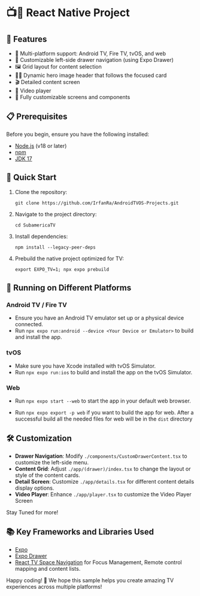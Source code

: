 # 📺🚀 React Native Project

## 🌟 Features

- 📱 Multi-platform support: Android TV, Fire TV, tvOS, and web
- 🎨 Customizable left-side drawer navigation (using Expo Drawer)
- 🖼️ Grid layout for content selection
- 🦸‍♂️ Dynamic hero image header that follows the focused card
- 🎬 Detailed content screen
- 🎥 Video player
- 🔧 Fully customizable screens and components

## 📋 Prerequisites

Before you begin, ensure you have the following installed:

- [Node.js](https://nodejs.org/) (v18 or later)
- [npm](https://www.npmjs.com/)
- [JDK 17](https://developer.android.com/build/jdks)

## 🚀 Quick Start

1. Clone the repository:

   ```
   git clone https://github.com/IrfanRa/AndroidTVOS-Projects.git
   ```

2. Navigate to the project directory:

   ```
   cd SubamericaTV
   ```

3. Install dependencies:

   ```
   npm install --legacy-peer-deps
   ```

4. Prebuild the native project optimized for TV:

   ```
   export EXPO_TV=1; npx expo prebuild 
   ```

## 📱 Running on Different Platforms

### Android TV / Fire TV

- Ensure you have an Android TV emulator set up or a physical device connected.
- Run `npx expo run:android --device <Your Device or Emulator>` to build and install the app.

### tvOS

- Make sure you have Xcode installed with tvOS Simulator.
- Run `npx expo run:ios` to build and install the app on the tvOS Simulator.

### Web

- Run `npx expo start --web` to start the app in your default web browser.

- Run `npx expo export -p web` if you want to build the app for web. After a successful build all the needed files for web will be in the ```dist``` directory

## 🛠️ Customization

- **Drawer Navigation**: Modify `./components/CustomDrawerContent.tsx` to customize the left-side menu.
- **Content Grid**: Adjust `./app/(drawer)/index.tsx` to change the layout or style of the content cards.
- **Detail Screen**: Customize `./app/details.tsx` for different content details display options.
- **Video Player**: Enhance `./app/player.tsx` to customize the Video Player Screen

Stay Tuned for more!

## 📚 Key Frameworks and Libraries Used

- [Expo](https://expo.dev/)
- [Expo Drawer](https://docs.expo.dev/router/advanced/drawer/)
- [React TV Space Navigation](https://github.com/bamlab/react-tv-space-navigation) for Focus Management, Remote control mapping and content lists.

Happy coding! 🎉 We hope this sample helps you create amazing TV experiences across multiple platforms!
